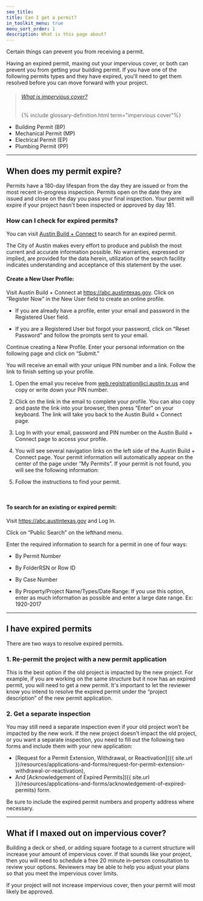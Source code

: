 ```yaml
---
seo_title:
title: Can I get a permit?
in_toolkit_menu: true
menu_sort_order: 1
description: What is this page about?
---
```



Certain things can prevent you from receiving a permit.

Having an expired permit, maxing out your impervious cover, or both can prevent you from getting your building permit. If you have one of the following permits types and they have expired, you'll need to get them resolved before you can move forward with your project.

> ###### [What is impervious cover?](/resources/glossary/impervious-cover)
>
> {% include glossary-definition.html term="impervious cover"%}

* Building Permit (BP)
* Mechanical Permit (MP)
* Electrical Permit (EP)
* Plumbing Permit (PP)

---

## When does my permit expire?

Permits have a 180-day lifespan from the day they are issued or from the most recent in-progress inspection. Permits open on the date they are issued and close on the day you pass your final inspection. Your permit will expire if your project hasn't been inspected or approved by day 181.

### How can I check for expired permits?

You can visit [Austin Build + Connect](https://abc.austintexas.gov/web/permit/public-search-other) to search for an expired permit.

The City of Austin makes every effort to produce and publish the most current and accurate information possible. No warranties, expressed or implied, are provided for the data herein, utilization of the search facility indicates understanding and acceptance of this statement by the user.

#### Create a New User Profile:

Visit Austin Build + Connect at https://abc.austintexas.gov. Click on “Register Now” in the New User field to create an online profile.

* If you are already have a profile, enter your email and password in the Registered User field.

* If you are a Registered User but forgot your password, click on “Reset Password” and follow the prompts sent to your email.

Continue creating a New Profile. Enter your personal information on the following page and click on “Submit.”

You will receive an email with your unique PIN number and a link. Follow the link to finish setting up your profile.

1. Open the email you receive from web.registration@ci.austin.tx.us and copy or write down your PIN number.

2. Click on the link in the email to complete your profile. You can also copy and paste the link into your browser, then press “Enter” on your keyboard. The link will take you back to the Austin Build + Connect page.

3. Log In with your email, password and PIN number on the Austin Build + Connect page to access your profile.

4. You will see several navigation links on the left side of the Austin Build + Connect page. Your permit information will automatically appear on the center of the page under “My Permits”. If your permit is not found, you will see the following information:

5. Follow the instructions to find your permit.

&nbsp;

#### To search for an existing or expired permit:

Visit https://abc.austintexas.gov and Log In.

Click on “Public Search” on the lefthand menu.

Enter the required information to search for a permit in one of four ways:

* By Permit Number

* By FolderRSN or Row ID

* By Case Number

* By Property/Project Name/Types/Date Range: If you use this option, enter as much information as possible and enter a large date range. Ex: 1920-2017

---

## I have expired permits

There are two ways to resolve expired permits.

### 1. Re-permit the project with a new permit application

This is the best option if the old project is impacted by the new project. For example, if you are working on the same structure but it now has an expired permit, you will need to get a new permit. It's important to let the reviewer know you intend to resolve the expired permit under the “project description” of the new permit application.

### 2. Get a separate inspection

You may still need a separate inspection even if your old project won’t be impacted by the new work. If the new project doesn't impact the old project, or you want a separate inspection, you need to fill out the following two forms and include them with your new application:

* [Request for a Permit Extension, Withdrawal, or Reactivation]({{ site.url }}/resources/applications-and-forms/request-for-permit-extension-withdrawal-or-reactivation),
* And [Acknowledgement of Expired Permits]({{ site.url }}/resources/applications-and-forms/acknowledgement-of-expired-permits) form.

Be sure to include the expired permit numbers and property address where necessary.

---

## What if I maxed out on impervious cover?

Building a deck or shed, or adding square footage to a current structure will increase your amount of impervious cover. If that sounds like your project, then you will need to schedule a free 20 minute in-person consultation to review your options. Reviewers may be able to help you adjust your plans so that you meet the impervious cover limits.

If your project will not increase impervious cover, then your permit will most likely be approved.